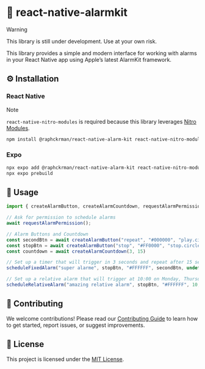# 📱 react-native-alarmkit

> [!WARNING]
> This library is still under development. Use at your own risk.

This library provides a simple and modern interface for working with alarms in your React Native app using Apple’s latest AlarmKit framework.

## ⚙️ Installation

### React Native
> [!NOTE]  
> ``react-native-nitro-modules`` is required because this library leverages [Nitro Modules](https://nitro.margelo.com/).
```sh
npm install @raphckrman/react-native-alarm-kit react-native-nitro-modules
```
### Expo
```sh
npx expo add @raphckrman/react-native-alarm-kit react-native-nitro-modules
npx expo prebuild
```

## 🚀 Usage


```js
import { createAlarmButton, createAlarmCountdown, requestAlarmPermission, scheduleFixedAlarm, scheduleRelativeAlarm } from 'react-native-alarmkit';

// Ask for permission to schedule alarms
await requestAlarmPermission();

// Alarm Buttons and Countdown
const secondBtn = await createAlarmButton("repeat", "#000000", "play.circle")
const stopBtn = await createAlarmButton("stop", "#FF0000", "stop.circle")
const countdown = await createAlarmCountdown(3, 15)

// Set up a timer that will trigger in 3 seconds and repeat after 15 seconds
scheduleFixedAlarm("super alarme", stopBtn, "#FFFFFF", secondBtn, undefined, countdown)

// Set up a relative alarm that will trigger at 10:00 on Monday, Thursday, and Friday
scheduleRelativeAlarm("amazing relative alarm", stopBtn, "#FFFFFF", 10, 0, ["monday", "friday", "thursday"])
```


## 🤝 Contributing

We welcome contributions! Please read our [Contributing Guide](CONTRIBUTING.md) to learn how to get started, report issues, or suggest improvements.

## 📄 License

This project is licensed under the [MIT License](LICENSE.md).
